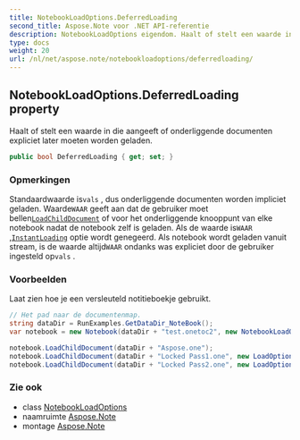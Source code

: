 ```yaml
---
title: NotebookLoadOptions.DeferredLoading
second_title: Aspose.Note voor .NET API-referentie
description: NotebookLoadOptions eigendom. Haalt of stelt een waarde in die aangeeft of onderliggende documenten expliciet later moeten worden geladen.
type: docs
weight: 20
url: /nl/net/aspose.note/notebookloadoptions/deferredloading/
---
```

## NotebookLoadOptions.DeferredLoading property

Haalt of stelt een waarde in die aangeeft of onderliggende documenten expliciet later moeten worden geladen.

```csharp
public bool DeferredLoading { get; set; }
```

### Opmerkingen

Standaardwaarde is`vals` , dus onderliggende documenten worden impliciet geladen. Waarde`WAAR` geeft aan dat de gebruiker moet bellen[`LoadChildDocument`](../../notebook/loadchilddocument/) of voor het onderliggende knooppunt van elke notebook nadat de notebook zelf is geladen. Als de waarde is`WAAR` ,[`InstantLoading`](../instantloading/) optie wordt genegeerd. Als notebook wordt geladen vanuit stream, is de waarde altijd`WAAR` ondanks was expliciet door de gebruiker ingesteld op`vals` .

### Voorbeelden

Laat zien hoe je een versleuteld notitieboekje gebruikt.

```csharp
// Het pad naar de documentenmap.
string dataDir = RunExamples.GetDataDir_NoteBook();
var notebook = new Notebook(dataDir + "test.onetoc2", new NotebookLoadOptions() { DeferredLoading = true });

notebook.LoadChildDocument(dataDir + "Aspose.one");  
notebook.LoadChildDocument(dataDir + "Locked Pass1.one", new LoadOptions() { DocumentPassword = "pass" });
notebook.LoadChildDocument(dataDir + "Locked Pass2.one", new LoadOptions() { DocumentPassword = "pass2" });
```

### Zie ook

* class [NotebookLoadOptions](../)
* naamruimte [Aspose.Note](../../notebookloadoptions/)
* montage [Aspose.Note](../../../)


